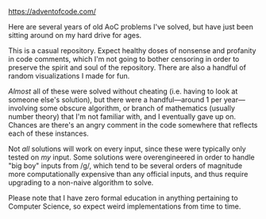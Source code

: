https://adventofcode.com/

Here are several years of old AoC problems I've solved, but have just been
sitting around on my hard drive for ages.

This is a casual repository. Expect healthy doses of nonsense and profanity
in code comments, which I'm not going to bother censoring in order to preserve
the spirit and soul of the repository.
There are also a handful of random visualizations I made for fun.

_Almost_ all of these were solved without cheating (i.e. having to look at
someone else's solution), but there were a handful—around 1 per year—involving
some obscure algorithm, or branch of mathematics (usually number theory) that
I'm not familiar with, and I eventually gave up on. Chances are there's an
angry comment in the code somewhere that reflects each of these instances.

Not _all_ solutions will work on every input, since these were typically only
tested on _my_ input. Some solutions were overengineered in order to handle
"big boy" inputs from /g/, which tend to be several orders of magnitude more
computationally expensive than any official inputs, and thus require upgrading
to a non-naive algorithm to solve.

Please note that I have zero formal education in anything pertaining to
Computer Science, so expect weird implementations from time to time.
